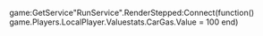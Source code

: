 game:GetService"RunService".RenderStepped:Connect(function()
               game.Players.LocalPlayer.Valuestats.CarGas.Value = 100
           end)
